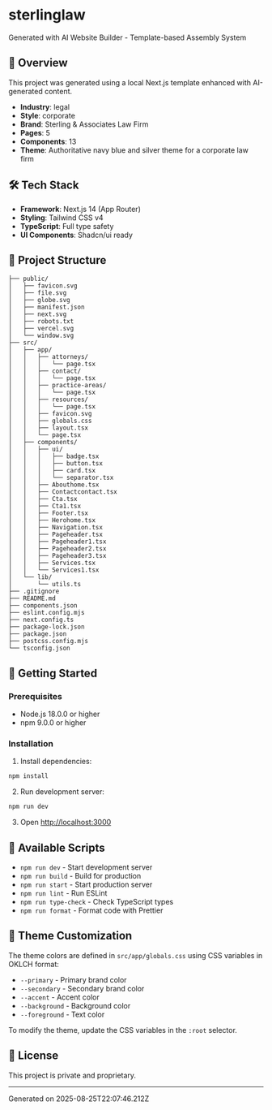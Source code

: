 # sterlinglaw

Generated with AI Website Builder - Template-based Assembly System

## 🚀 Overview

This project was generated using a local Next.js template enhanced with AI-generated content.

- **Industry**: legal
- **Style**: corporate
- **Brand**: Sterling & Associates Law Firm
- **Pages**: 5
- **Components**: 13
- **Theme**: Authoritative navy blue and silver theme for a corporate law firm

## 🛠️ Tech Stack

- **Framework**: Next.js 14 (App Router)
- **Styling**: Tailwind CSS v4
- **TypeScript**: Full type safety
- **UI Components**: Shadcn/ui ready

## 📁 Project Structure

```
├── public/
│   ├── favicon.svg
│   ├── file.svg
│   ├── globe.svg
│   ├── manifest.json
│   ├── next.svg
│   ├── robots.txt
│   ├── vercel.svg
│   └── window.svg
├── src/
│   ├── app/
│   │   ├── attorneys/
│   │   │   └── page.tsx
│   │   ├── contact/
│   │   │   └── page.tsx
│   │   ├── practice-areas/
│   │   │   └── page.tsx
│   │   ├── resources/
│   │   │   └── page.tsx
│   │   ├── favicon.svg
│   │   ├── globals.css
│   │   ├── layout.tsx
│   │   └── page.tsx
│   ├── components/
│   │   ├── ui/
│   │   │   ├── badge.tsx
│   │   │   ├── button.tsx
│   │   │   ├── card.tsx
│   │   │   └── separator.tsx
│   │   ├── Abouthome.tsx
│   │   ├── Contactcontact.tsx
│   │   ├── Cta.tsx
│   │   ├── Cta1.tsx
│   │   ├── Footer.tsx
│   │   ├── Herohome.tsx
│   │   ├── Navigation.tsx
│   │   ├── Pageheader.tsx
│   │   ├── Pageheader1.tsx
│   │   ├── Pageheader2.tsx
│   │   ├── Pageheader3.tsx
│   │   ├── Services.tsx
│   │   └── Services1.tsx
│   └── lib/
│       └── utils.ts
├── .gitignore
├── README.md
├── components.json
├── eslint.config.mjs
├── next.config.ts
├── package-lock.json
├── package.json
├── postcss.config.mjs
└── tsconfig.json
```

## 🏃 Getting Started

### Prerequisites

- Node.js 18.0.0 or higher
- npm 9.0.0 or higher

### Installation

1. Install dependencies:
```bash
npm install
```

2. Run development server:
```bash
npm run dev
```

3. Open [http://localhost:3000](http://localhost:3000)

## 📜 Available Scripts

- `npm run dev` - Start development server
- `npm run build` - Build for production
- `npm run start` - Start production server
- `npm run lint` - Run ESLint
- `npm run type-check` - Check TypeScript types
- `npm run format` - Format code with Prettier

## 🎨 Theme Customization

The theme colors are defined in `src/app/globals.css` using CSS variables in OKLCH format:

- `--primary` - Primary brand color
- `--secondary` - Secondary brand color
- `--accent` - Accent color
- `--background` - Background color
- `--foreground` - Text color

To modify the theme, update the CSS variables in the `:root` selector.

## 📄 License

This project is private and proprietary.

---
Generated on 2025-08-25T22:07:46.212Z
